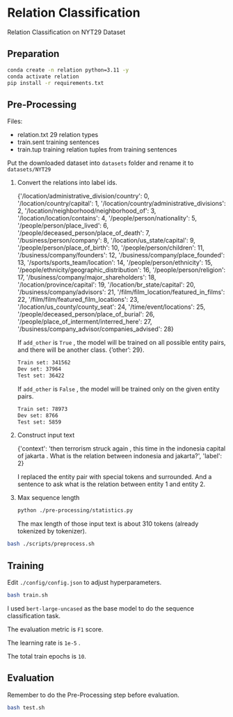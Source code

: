 # Relation Classification

Relation Classification on NYT29 Dataset

## Preparation

```bash
conda create -n relation python=3.11 -y
conda activate relation
pip install -r requirements.txt
```

## Pre-Processing

Files:
- relation.txt 29 relation types
- train.sent training sentences
- train.tup training relation tuples from training sentences

Put the downloaded dataset into `datasets` folder and rename it to `datasets/NYT29`

1. Convert the relations into label ids.
    
    {'/location/administrative_division/country': 0, '/location/country/capital': 1, '/location/country/administrative_divisions': 2, '/location/neighborhood/neighborhood_of': 3, '/location/location/contains': 4, '/people/person/nationality': 5, '/people/person/place_lived': 6, '/people/deceased_person/place_of_death': 7, '/business/person/company': 8, '/location/us_state/capital': 9, '/people/person/place_of_birth': 10, '/people/person/children': 11, '/business/company/founders': 12, '/business/company/place_founded': 13, '/sports/sports_team/location': 14, '/people/person/ethnicity': 15, '/people/ethnicity/geographic_distribution': 16, '/people/person/religion': 17, '/business/company/major_shareholders': 18, '/location/province/capital': 19, '/location/br_state/capital': 20, '/business/company/advisors': 21, '/film/film_location/featured_in_films': 22, '/film/film/featured_film_locations': 23, '/location/us_county/county_seat': 24, '/time/event/locations': 25, '/people/deceased_person/place_of_burial': 26, '/people/place_of_interment/interred_here': 27, '/business/company_advisor/companies_advised': 28}
    
    If `add_other` is `True` , the model will be trained on all possible entity pairs, and there will be another class. {’other’: 29}. 
    
    ```bash
    Train set: 341562
    Dev set: 37964
    Test set: 36422
    ```
    
    If `add_other` is `False` , the model will be trained only on the given entity pairs.
    
    ```bash
    Train set: 78973
    Dev set: 8766
    Test set: 5859
    ```
    
2. Construct input text
    
    {'context': 'then terrorism struck again , this time in the <e1>indonesia</e1> capital of <e2>jakarta</e2> . What is the relation between <e1>indonesia</e1> and <e2>jakarta</e2>?', 'label': 2}
    
    I replaced the entity pair with special tokens <e1> and <e2> surrounded. And a sentence to ask what is the relation between entity 1 and entity 2.
    
3. Max sequence length
    ```bash
    python ./pre-processing/statistics.py
    ```
    
    The max length of those input text is about 310 tokens (already tokenized by tokenizer).

```bash
bash ./scripts/preprocess.sh
```
    

## Training

Edit `./config/config.json` to adjust hyperparameters.

```bash
bash train.sh
```

I used `bert-large-uncased` as the base model to do the sequence classification task.

The evaluation metric is `F1` score.

The learning rate is `1e-5` .

The total train epochs is `10`.

## Evaluation

Remember to do the Pre-Processing step before evaluation.

```bash
bash test.sh
```
